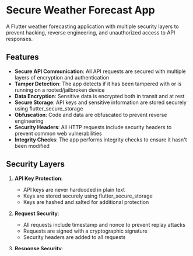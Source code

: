 # Secure Weather Forecast App

A Flutter weather forecasting application with multiple security layers to prevent hacking, reverse engineering, and unauthorized access to API responses.

## Features

- **Secure API Communication**: All API requests are secured with multiple layers of encryption and authentication
- **Tamper Detection**: The app detects if it has been tampered with or is running on a rooted/jailbroken device
- **Data Encryption**: Sensitive data is encrypted both in transit and at rest
- **Secure Storage**: API keys and sensitive information are stored securely using flutter_secure_storage
- **Obfuscation**: Code and data are obfuscated to prevent reverse engineering
- **Security Headers**: All HTTP requests include security headers to prevent common web vulnerabilities
- **Integrity Checks**: The app performs integrity checks to ensure it hasn't been modified

## Security Layers

1. **API Key Protection**:
   - API keys are never hardcoded in plain text
   - Keys are stored securely using flutter_secure_storage
   - Keys are hashed and salted for additional protection

2. **Request Security**:
   - All requests include timestamp and nonce to prevent replay attacks
   - Requests are signed with a cryptographic signature
   - Security headers are added to all requests

3. **Response Security**:
   - Responses are encrypted before being sent to the UI
   - Sensitive data is obfuscated in memory
   - Error messages are sanitized to prevent information leakage

4. **Device Security**:
   - Root/Jailbreak detection
   - Debugger detection
   - App integrity verification

5. **Data Security**:
   - Encryption of sensitive data at rest
   - Secure random number generation
   - Data obfuscation techniques

## Architecture

The app follows a layered architecture with clear separation of concerns:

```
lib/
├── constants/
│   └── api_constants.dart          # API configuration
├── screens/
│   ├── splash_screen.dart          # Initial splash screen with security checks
│   └── home_page.dart              # Main weather forecast interface
├── services/
│   ├── app_security_manager.dart   # Device and app security checks
│   ├── secure_http_client.dart     # Secure HTTP communication
│   ├── security_service.dart       # Data encryption and security utilities
│   └── weather_service.dart        # Weather data management
└── main.dart                       # App entry point
```

## Dependencies

- `dio`: HTTP client with interceptors
- `flutter_secure_storage`: Secure storage for sensitive data
- `crypto`: Cryptographic functions
- `provider`: State management

## Setup

1. Clone the repository
2. Run `flutter pub get`
3. Add your WeatherAPI key to `lib/constants/api_constants.dart`
4. Run the app with `flutter run`

## Security Best Practices Implemented

1. **Never store secrets in plain text**
2. **Use secure storage for sensitive information**
3. **Implement multiple layers of security**
4. **Obfuscate sensitive data in memory**
5. **Prevent debugging and tampering**
6. **Sanitize error messages**
7. **Add security headers to all requests**
8. **Implement integrity checks**
9. **Use secure random number generation**
10. **Encrypt data in transit**

## API Used

This app uses the [WeatherAPI](https://www.weatherapi.com/) for weather forecasting data.

## Contributing

Contributions are welcome! Please read the contributing guidelines before submitting pull requests.

## License

This project is licensed under the MIT License - see the LICENSE file for details.